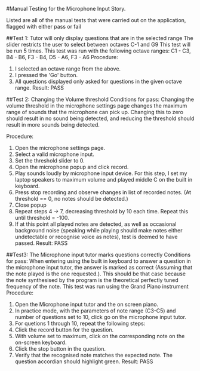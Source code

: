#Manual Testing for the Microphone Input Story.

Listed are all of the manual tests that were carried out on the application, flagged with either
pass or fail

##Test 1: Tutor will only display questions that are in the selected range
The slider restricts the user to select between octaves C-1 and G9
This test will be run 5 times.
This test was run with the following octave ranges:
    C1 - C3, B4 - B6, F3 - B4, D5 - A6, F3 - A6
Procedure:
1) I selected an octave range from the above.
2) I pressed the 'Go' button.
3) All questions displayed only asked for questions in the given octave range.
Result: PASS

##Test 2: Changing the Volume threshold
Conditions for pass:
Changing the volume threshold in the microphone settings page changes the maximum range of sounds that the
 microphone can pick up. Changing this to zero should result in no sound being detected, and reducing the threshold
 should result in more sounds being detected.

Procedure:
1) Open the microphone settings page.
2) Select a valid microphone input.
3) Set the threshold slider to 0.
4) Open the microphone popup and click record.
5) Play sounds loudly by microphone input device. For this step, I set my laptop speakers to maximum volume
    and played middle C on the built in keyboard.
6) Press stop recording and observe changes in list of recorded notes. (At threshold == 0, no notes should be detected.)
7) Close popup
8) Repeat steps 4 -> 7, decreasing threshold by 10 each time. Repeat this until threshold = -100.
9) If at this point all played notes are detected, as well as occasional background noise
    (speaking while playing should make notes either undetectable or recognise voice as notes),
    test is deemed to have passed.
Result: PASS

##Test3: The Microphone input tutor marks questions correctly
Conditions for pass:
When entering using the built in keyboard to answer a question in the microphone input tutor,
    the answer is marked as correct (Assuming that the note played is the one requested.). This should be that case
    because the note synthesised by the program is the theoretical perfectly tuned frequency of the note.
    This test was run using the Grand Piano instrument
Procedure:
1) Open the Microphone input tutor and the on screen piano.
2) In practice mode, with the parameters of note range (C3-C5) and number of questions set to 10,
    click go on the microphone  input tutor.
3) For quetions 1 through 10, repeat the following steps:
4) Click the record button for the question.
5) With volume set to maximum, click on the corresponding note on the on-screen keyboard.
6) Click the stop button in the question.
7) Verify that the recognised note matches the expected note. The question accordian should highlight green.
Result: PASS